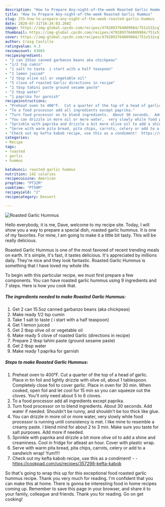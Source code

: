 ```yaml
---
description: "How to Prepare Any-night-of-the-week Roasted Garlic Hummus"
title: "How to Prepare Any-night-of-the-week Roasted Garlic Hummus"
slug: 255-how-to-prepare-any-night-of-the-week-roasted-garlic-hummus
date: 2020-07-31T16:34:03.268Z
image: https://img-global.cpcdn.com/recipes/4792893764009984/751x532cq70/roasted-garlic-hummus-recipe-main-photo.jpg
thumbnail: https://img-global.cpcdn.com/recipes/4792893764009984/751x532cq70/roasted-garlic-hummus-recipe-main-photo.jpg
cover: https://img-global.cpcdn.com/recipes/4792893764009984/751x532cq70/roasted-garlic-hummus-recipe-main-photo.jpg
author: Craig Castillo
ratingvalue: 4.3
reviewcount: 43665
recipeingredient:
- "2 can 155oz canned garbanzo beans aka chickpeas"
- "1/2 tsp cumin"
- "1 salt to taste  i start with a half teaspoon"
- "1 lemon juiced"
- "2 tbsp olive oil or vegetable oil"
- "5 clove of roasted Garlic directions in recipe"
- "2 tbsp tahini paste ground sesame paste"
- "2 tbsp water"
- "1 paprika for garnish"
recipeinstructions:
- "Preheat oven to 400°F.  Cut a quarter of the top of a head of garlic.  Place in tin foil and lightly drizzle with olive oil, about 1 tablespoon.  Completely close foil to cover garlic. Place in oven for 30 min.  When cooked, open foil and let cool for 15 min so you can squeeze out the cloves. You&#39;ll only need about 5 to 6 cloves."
- "To a food processor add all ingredients except paprika."
- "Turn food processor on to blend ingredients.  About 30 seconds.  Add water if needed.  Shouldn&#39;t be runny, and shouldn&#39;t be too thick like glue."
- "You can drizzle in more oil or more water,  very slowly while food processor is running until consistency is met.  I like mine to resemble a creamy paste. I blend mind for about 2 to 3 min. Make sure you taste for salt purposes.  Add more if needed."
- "Sprinkle with paprika and drizzle a bit more olive oil to add a shine and creaminess.  Cool in fridge for atleast an hour.  Cover with plastic wrap."
- "Serve with warm pita bread, pita chips, carrots, celery or add to a sandwich wrap!  Yum!!!!"
- "Check out my kefta kabob recipe, use this as a condiment!  https://cookpad.com/us/recipes/357298-kefta-kabob"
categories:
- Recipe
tags:
- roasted
- garlic
- hummus

katakunci: roasted garlic hummus 
nutrition: 142 calories
recipecuisine: American
preptime: "PT32M"
cooktime: "PT50M"
recipeyield: "2"
recipecategory: Dessert

---
```



![Roasted Garlic Hummus](https://img-global.cpcdn.com/recipes/4792893764009984/751x532cq70/roasted-garlic-hummus-recipe-main-photo.jpg)

Hello everybody, it is me, Dave, welcome to my recipe site. Today, I will show you a way to prepare a special dish, roasted garlic hummus. It is one of my favorites. For mine, I am going to make it a little bit tasty. This will be really delicious.



Roasted Garlic Hummus is one of the most favored of recent trending meals on earth. It's simple, it's fast, it tastes delicious. It's appreciated by millions daily. They're nice and they look fantastic. Roasted Garlic Hummus is something that I have loved my whole life.


To begin with this particular recipe, we must first prepare a few components. You can have roasted garlic hummus using 9 ingredients and 7 steps. Here is how you cook that.

<!--inarticleads1-->

##### The ingredients needed to make Roasted Garlic Hummus:

1. Get 2 can 15.5oz canned garbanzo beans (aka chickpeas)
1. Make ready 1/2 tsp cumin
1. Take 1 salt to taste ( i start with a half teaspoon)
1. Get 1 lemon juiced
1. Get 2 tbsp olive oil or vegetable oil
1. Make ready 5 clove of roasted Garlic (directions in recipe)
1. Prepare 2 tbsp tahini paste (ground sesame paste)
1. Get 2 tbsp water
1. Make ready 1 paprika for garnish




<!--inarticleads2-->

##### Steps to make Roasted Garlic Hummus:

1. Preheat oven to 400°F.  Cut a quarter of the top of a head of garlic.  Place in tin foil and lightly drizzle with olive oil, about 1 tablespoon.  Completely close foil to cover garlic. Place in oven for 30 min.  When cooked, open foil and let cool for 15 min so you can squeeze out the cloves. You&#39;ll only need about 5 to 6 cloves.
1. To a food processor add all ingredients except paprika.
1. Turn food processor on to blend ingredients.  About 30 seconds.  Add water if needed.  Shouldn&#39;t be runny, and shouldn&#39;t be too thick like glue.
1. You can drizzle in more oil or more water,  very slowly while food processor is running until consistency is met.  I like mine to resemble a creamy paste. I blend mind for about 2 to 3 min. Make sure you taste for salt purposes.  Add more if needed.
1. Sprinkle with paprika and drizzle a bit more olive oil to add a shine and creaminess.  Cool in fridge for atleast an hour.  Cover with plastic wrap.
1. Serve with warm pita bread, pita chips, carrots, celery or add to a sandwich wrap!  Yum!!!!
1. Check out my kefta kabob recipe, use this as a condiment! -  - https://cookpad.com/us/recipes/357298-kefta-kabob




So that's going to wrap this up for this exceptional food roasted garlic hummus recipe. Thank you very much for reading. I'm confident that you can make this at home. There is gonna be interesting food in home recipes coming up. Remember to save this page in your browser, and share it to your family, colleague and friends. Thank you for reading. Go on get cooking!
